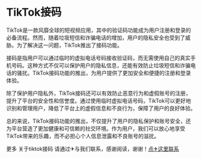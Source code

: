 # TikTok接码

TikTok是一款风靡全球的短视频应用，其中的验证码功能成为用户注册和登录的必备流程。然而，随着垃圾短信和诈骗电话的增加，用户的隐私安全也受到了威胁。为了解决这一问题，TikTok推出了接码功能。

接码是指用户可以通过临时的虚拟电话号码接收验证码，而无需使用自己的真实手机号码。这种方式不仅可以保护用户的隐私信息，还能有效防止垃圾短信和诈骗电话的骚扰。TikTok接码功能的推出，为用户提供了更加安全和便捷的注册和登录体验。

除了保护用户隐私外，TikTok接码还可以有效防止恶意行为和虚假账号的注册，提升了平台的安全性和信誉度。通过使用临时虚拟电话号码，TikTok可以更好地识别和管理用户，降低了平台上的虚假信息和不良行为，保障了用户的良好体验。

总的来说，TikTok接码功能的推出，不仅提升了用户的隐私保护和账号安全，还为平台营造了更加健康和可信赖的社交环境。作为用户，我们可以放心地享受TikTok带来的乐趣，而不必担心个人信息泄露和不良账号的滋扰。

更多 关于tiktok接码 请通过✈与我们联系，感谢阅读，谢谢！[点✈这里联系](https://w.k02.cc)